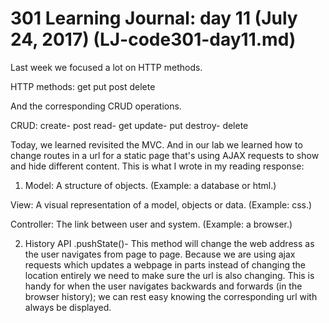 # 301 Learning Journal: day 11 (July 24, 2017) (LJ-code301-day11.md)

Last week we focused a lot on HTTP methods.

HTTP methods:
get
put
post
delete

And the corresponding CRUD operations.

CRUD:
create- post
read- get
update- put
destroy- delete

Today, we learned revisited the MVC. And in our lab we learned how to change routes in a url for a static page that's using AJAX requests to show and hide different content. This is what I wrote in my reading response:

1. Model: A structure of objects. (Example: a database or html.)

View:  A visual representation of a model, objects or data. (Example: css.)

Controller: The link between user and system. (Example: a browser.)

2.  History API .pushState()- This method will change the web address as the user navigates from page to page. Because we are using ajax requests which updates a webpage in parts instead of changing the location entirely we need to make sure the url is also changing. This is handy for when the user navigates backwards and forwards (in the browser history); we can rest easy knowing the corresponding url with always be displayed.

